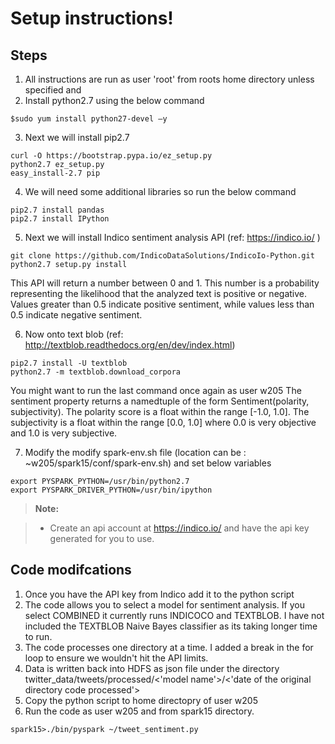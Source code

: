 Setup instructions!
===================

Steps
-------------
 1. All instructions are run as user 'root' from roots home directory unless specified and 
 2. Install python2.7 using the below command 
 ```
 $sudo yum install python27-devel –y
 ```
 
 3. Next we will install pip2.7
 ```
 curl -O https://bootstrap.pypa.io/ez_setup.py
 python2.7 ez_setup.py
 easy_install-2.7 pip
 ```
 4.  We will need some additional libraries so run the below command
 ```
pip2.7 install pandas
pip2.7 install IPython
 ```

 5. Next we will install Indico sentiment analysis API (ref: https://indico.io/ )
 ```
git clone https://github.com/IndicoDataSolutions/IndicoIo-Python.git
python2.7 setup.py install
 ```

 This API will return a number between 0 and 1. This number is a probability representing the likelihood that the analyzed text is positive or negative. Values greater than 0.5 indicate positive sentiment, while values less than 0.5 indicate negative sentiment.

 6.  Now onto text blob  (ref: http://textblob.readthedocs.org/en/dev/index.html)
 ```
pip2.7 install -U textblob
python2.7 -m textblob.download_corpora
 ```

 You might want to run the last command once again as user w205
 The sentiment property returns a namedtuple of the form Sentiment(polarity, subjectivity). The polarity score is a float within the range [-1.0, 1.0]. The subjectivity is a float within the range [0.0, 1.0] where 0.0 is very objective and 1.0 is very subjective.
 
 7.  Modify the modify spark-env.sh file (location can be : 
~w205/spark15/conf/spark-env.sh) and set below variables
 ```
 export PYSPARK_PYTHON=/usr/bin/python2.7
 export PYSPARK_DRIVER_PYTHON=/usr/bin/ipython
 ```

> **Note:**

> - Create an api account at https://indico.io/ and have the api key generated for you to use.


Code modifcations 
-------------------

 1. Once you have the API key from Indico add it to the python script
 2. The code allows you to select a model for sentiment analysis. If you select COMBINED it currently runs INDICOCO and TEXTBLOB. I have not included the TEXTBLOB Naive Bayes classifier as its taking longer time to run. 
 3. The code processes one directory at a time. I added a break in the for loop to ensure we wouldn't hit the API limits.
 4. Data is written back into HDFS as  json file under the directory twitter_data/tweets/processed/<'model name'>/<'date of the original directory code processed'>
 5. Copy the python script to home directopry of user w205
 6. Run the code as user w205 and from spark15 directory.

 ```
 spark15>./bin/pyspark ~/tweet_sentiment.py
 ```
